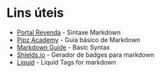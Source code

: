 # Lins úteis

- [Portal Revenda](https://portal.revendadesoftware.com.br/manuais/base-de-conhecimento/sintaxe-markdown) - Sintaxe Markdown <br>
- [Pipz Academy](https://docs.pipz.com/central-de-ajuda/learning-center/guia-basico-de-markdown#open) - Guia básico de Markdown <br>
- [Markdown Guide](https://www.markdownguide.org/basic-syntax/) - Basic Syntax <br>
- [Shields.io](https://shields.io/) - Gerador de badges para markdown <br>
- [Liquid](https://shopify.github.io/liquid/) - Liquid Tags for markdown <br>